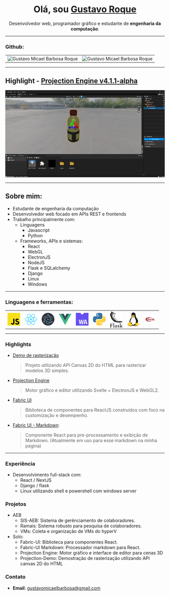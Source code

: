 <h1 align = "center">Olá, sou <a href="https://facobackup-profile.vercel.app/">Gustavo Roque</a></h1>
<p align = "center">
  Desenvolvedor web, programador gráfico e estudante de <b>engenharia da computação</b>.
</p>

---

### Github:

<table>
<tr>
<td>
<img height="100%" alt="Gustavo Micael Barbosa Roque" src="https://github-readme-stats.vercel.app/api/top-langs/?username=FacoBackup&layout=compact&theme=material-palenight&langs_count=12" />
</td>
<td>
<img height="100%" alt="Gustavo Micael Barbosa Roque" src="https://github-readme-stats.vercel.app/api?username=FacoBackup&show_icons=true&title_color=fff&icon_color=79ff97&text_color=9f9f9f&bg_color=151515" />
</td>
</tr>
</table>

--- 

## Highlight - [Projection Engine v4.1.1-alpha](https://github.com/projection-engine/editor/releases/tag/v4.1.1-alpha)
![image](https://raw.githubusercontent.com/projection-engine/.github/main/v2.4.0-alpha/v4.0.0/sample2.png)

---

## Sobre mim:

- Estudante de engenharia da computação
- Desenvolvedor web focado em APIs REST e frontends  
- Trabalho principalmente com:
  - Linguagens
    - Javascript 
    - Python
  - Frameworks, APIs e sistemas:
    - React
    - WebGL
    - ElectronJS
    - NodeJS
    - Flask e SQLalchemy
    - Django
    - Linux
    - Windows

--- 

### Linguagens e ferramentas:

<table>
 <td>
    <img align="center" alt="Javascript" width="40px" src="https://github.com/facobackup/facobackup/blob/main/js.png?raw=true"/>
  </td>
  <td>
    <img align="center" alt="React" width="40px" src="https://github.com/facobackup/facobackup/blob/main/react.png?raw=true"/>
  </td>
  <td>
    <img align="center" alt="Electron" width="40px" src="https://github.com/facobackup/facobackup/blob/main/electron.png?raw=true"/>
  </td>
  <td>
    <img align="center" alt="Vue" width="40px" src="https://github.com/facobackup/facobackup/blob/main/vue.png?raw=true"/>
  </td>

  <td>
    <img align="center" alt="Webassembly" width="40px" src="https://github.com/facobackup/facobackup/blob/main/wasm.png?raw=true"/>
  </td>
 
  <td>
    <img align="center" alt="Python" width="40px" src="https://github.com/facobackup/facobackup/blob/main/py.png?raw=true"/>
  </td>
  <td>
    <img align="center" alt="Flask" width="40px" src="https://github.com/facobackup/facobackup/blob/main/flask.png?raw=true"/>
  </td>
  <td>
    <img align="center" alt="Linux" width="40px" src="https://github.com/facobackup/facobackup/blob/main/linux.png?raw=true"/>
  </td>

  <td>
    <img align="center" alt="WebGL" width="40px" src="https://github.com/facobackup/facobackup/blob/main/webgl.png?raw=true"/>
  </td>
</table>

--- 

### Highlights

- [Demo de rasterização](https://engine-demo.vercel.app/)
  > Projeto utilizando API Canvas 2D do HTML para rasterizar modelos 3D simples.
- [Projection Engine](https://github.com/projection-engine)
  > Motor gráfico e editor utilizando Svelte + ElectronJS e WebGL2.
- [Fabric UI](https://github.com/fabric-ui/core)
  > Biblioteca de componentes para ReactJS construídos com foco na customização e desempenho.
- [Fabric UI - Markdown](https://github.com/fabric-ui/markdown):
  > Componente React para pre-processamento e exibição de Markdown. (Atualmente em uso para esse markdown na minha página)
  
---

### Experiência 
- Desenvolvimento full-stack com:
  - React / NextJS
  - Django / flask
  - Linux utilizando shell e powershell com windows server
  
### Projetos
- AEB
  - SIS-AEB: Sistema de gerênciamento de colaboradores.
  - Ramais: Sistema robusto para pesquisa de colaboradores.
  - VMs: Coleta e organização de VMs do hyperV
- Solo:
  - Fabric-UI: Biblioteca para componentes React.
  - Fabric-UI Markdown: Processador markdown para React.
  - Projection Engine: Motor gráfico e interface de editor para cenas 3D
  - Projection-Demo: Demostração de rasterização utilizando API canvas 2D do HTML
  
### Contato
- **Email**: gustavomicaelbarbosa@gmail.com
